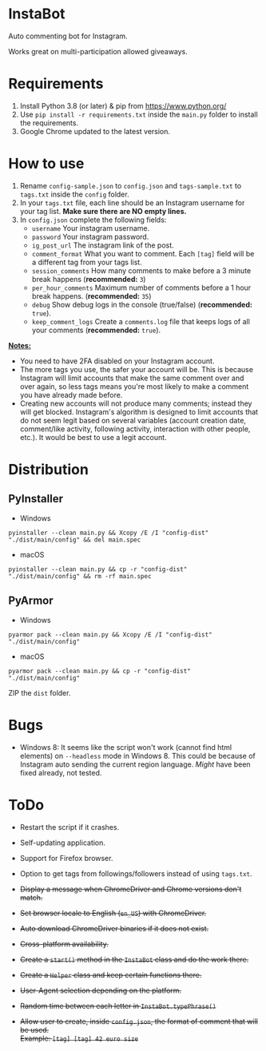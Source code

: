 # InstaBot

Auto commenting bot for Instagram.

Works great on multi-participation allowed giveaways.

# Requirements
1. Install Python 3.8 (or later) & pip from https://www.python.org/
2. Use `pip install -r requirements.txt` inside the `main.py` folder to install the requirements.
3. Google Chrome updated to the latest version.

# How to use
1. Rename `config-sample.json` to `config.json` and `tags-sample.txt` to `tags.txt` inside the `config` folder.
2. In your `tags.txt` file, each line should be an Instagram username for your tag list. <b>Make sure there are NO empty lines.</b>
3. In `config.json` complete the following fields:<br>
    * `username` Your instagram username.
    * `password` Your instagram password.
    * `ig_post_url` The instagram link of the post.
    * `comment_format` What you want to comment. Each `[tag]` field will be a different tag from your tags list.
    * `session_comments` How many comments to make before a 3 minute break happens (<b>recommended:</b> `3`)
    * `per_hour_comments` Maximum number of comments before a 1 hour break happens. (<b>recommended:</b> `35`)
    * `debug` Show debug logs in the console (true/false) (<b>recommended:</b> `true`).
    * `keep_comment_logs` Create a `comments.log` file that keeps logs of all your comments (<b>recommended:</b> `true`). 

<u><b>Notes:</b></u>

* You need to have 2FA disabled on your Instagram account.
* The more tags you use, the safer your account will be.
This is because Instagram will limit accounts that make the same comment over and over again,
so less tags means you're most likely to make a comment you have already made before.
* Creating new accounts will not produce many comments; instead they will get blocked.
Instagram's algorithm is designed to limit accounts that do not seem legit based on
several variables (account creation date, comment/like activity, following activity, interaction with other people, etc.).
It would be best to use a legit account.

# Distribution
## PyInstaller
* Windows
```
pyinstaller --clean main.py && Xcopy /E /I "config-dist" "./dist/main/config" && del main.spec
```

* macOS
```
pyinstaller --clean main.py && cp -r "config-dist" "./dist/main/config" && rm -rf main.spec
```

## PyArmor
* Windows
```
pyarmor pack --clean main.py && Xcopy /E /I "config-dist" "./dist/main/config"
```

* macOS
```
pyarmor pack --clean main.py && cp -r "config-dist" "./dist/main/config"
```

ZIP the `dist` folder.

# Bugs
* Windows 8: It seems like the script won't work (cannot find html elements) on `--headless` mode in Windows 8.
This could be because of Instagram auto sending the current region language. *Might* have been fixed already, not tested.

# ToDo

* Restart the script if it crashes.

* Self-updating application.

* Support for Firefox browser.

* Option to get tags from followings/followers instead of using `tags.txt`.

* <s>Display a message when ChromeDriver and Chrome versions don't match.</s>
* <s>Set browser locale to English (`en_US`) with ChromeDriver.</s>
* <s>Auto download ChromeDriver binaries if it does not exist.</s>
* <s>Cross-platform availability.</s>
* <s>Create a `start()` method in the `InstaBot` class and do the work there.</s>
* <s>Create a `Helper` class and keep certain functions there.</s>
* <s>User-Agent selection depending on the platform.</s>
* <s>Random time between each letter in `InstaBot.typePhrase()`</s>
* <s>Allow user to create, inside `config.json`, the format of comment that will be used.<br>
Example: `[tag] [tag] 42 euro size`</s>
